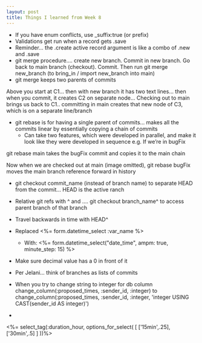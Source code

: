 ```yaml
---
layout: post
title: Things I learned from Week 8
---
```




* If you have enum conflicts, use _suffix:true (or prefix)
* Validations get run when a record gets .save
* Reminder… the .create active record argument is like a combo of .new and .save
* git merge procedure…. create new branch. Commit in new branch. Go back to main branch (checkout). Commit. Then run git merge new_branch (to bring_in / import new_branch into main)
* git merge keeps two parents of commits

Above you start at C1… then with new branch it has two text lines… then when you commit, it creates C2 on separate node…
Checking out to main brings us back to C1.. committing in main creates that new node of C3, which is on a separate line/branch
* git rebase is for having a single parent of commits… makes all the commits linear by essentially copying a chain of commits
    * Can take two features, which were developed in parallel,  and make it look like they were developed in sequence
e.g.
If we’re in bugFix

git rebase main takes the bugFix commit and copies it to the main chain


Now when we are checked out at main (image omitted), git rebase bugFix moves the main branch reference forward in history

* git checkout commit_name (instead of branch name)  to separate HEAD from the commit… HEAD is the active ranch
* Relative git refs with ^ and <num> …. git checkout branch_name^ to access parent branch of that branch
* Travel backwards in time with HEAD^
* Replaced  <%= form.datetime_select :var_name %> 
    * With: 
<%= form.datetime_select("date_time", ampm: true, minute_step: 15) %>
* Make sure decimal value has a 0 in front of it
* Per Jelani… think of branches as lists of commits
* When you try to change string to integer for db column
change_column(:proposed_times, :sender_id, :integer) to
    	change_column(:proposed_times, :sender_id, :integer, 'integer USING CAST(sender_id AS integer)')

* 

<%= select_tag(:duration_hour, options_for_select( [ ['15min',.25], ['30min',.5] ] ))%>
